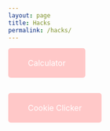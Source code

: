 ```yaml
---
layout: page
title: Hacks
permalink: /hacks/
---
```


<html>

<a href="{{site.baseurl}}/calculator/"
   style="display: inline-block; background-color: rgb(260, 200, 200); color: white; padding: 20px 40px; text-align: center; text-decoration: none; border-radius: 5px; font-size: 16px; border: none;">
    <button style="background: none; border: none; color: inherit; font: inherit; cursor: pointer; padding: 0; margin: 0;">
        Calculator
    </button></a>
    <br><br>

<a href="{{site.baseurl}}/cookieclicker/"
   style="display: inline-block; background-color: rgb(260, 200, 200); color: white; padding: 20px 40px; text-align: center; text-decoration: none; border-radius: 5px; font-size: 16px; border: none;">
    <button style="background: none; border: none; color: inherit; font: inherit; cursor: pointer; padding: 0; margin: 0;">
        Cookie Clicker
    </button></a>
    <br><br>